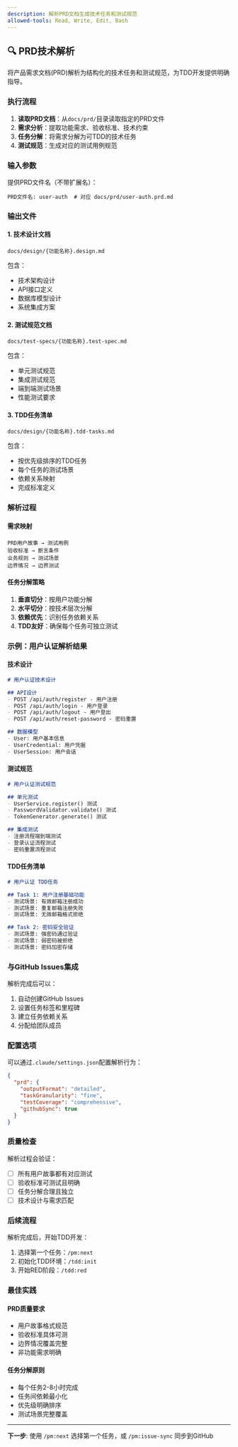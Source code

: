 ```yaml
---
description: 解析PRD文档生成技术任务和测试规范
allowed-tools: Read, Write, Edit, Bash
---
```


## 🔍 PRD技术解析

将产品需求文档(PRD)解析为结构化的技术任务和测试规范，为TDD开发提供明确指导。

### 执行流程

1. **读取PRD文档**：从`docs/prd/`目录读取指定的PRD文件
2. **需求分析**：提取功能需求、验收标准、技术约束
3. **任务分解**：将需求分解为可TDD的技术任务
4. **测试规范**：生成对应的测试用例规范

### 输入参数

提供PRD文件名（不带扩展名）：
```
PRD文件名: user-auth  # 对应 docs/prd/user-auth.prd.md
```

### 输出文件

#### 1. 技术设计文档
```
docs/design/{功能名称}.design.md
```
包含：
- 技术架构设计
- API接口定义
- 数据库模型设计
- 系统集成方案

#### 2. 测试规范文档
```
docs/test-specs/{功能名称}.test-spec.md
```
包含：
- 单元测试规范
- 集成测试规范
- 端到端测试场景
- 性能测试要求

#### 3. TDD任务清单
```
docs/design/{功能名称}.tdd-tasks.md
```
包含：
- 按优先级排序的TDD任务
- 每个任务的测试场景
- 依赖关系映射
- 完成标准定义

### 解析过程

#### 需求映射
```
PRD用户故事 → 测试用例
验收标准 → 断言条件
业务规则 → 测试场景
边界情况 → 边界测试
```

#### 任务分解策略
1. **垂直切分**：按用户功能分解
2. **水平切分**：按技术层次分解
3. **依赖优先**：识别任务依赖关系
4. **TDD友好**：确保每个任务可独立测试

### 示例：用户认证解析结果

#### 技术设计
```markdown
# 用户认证技术设计

## API设计
- POST /api/auth/register - 用户注册
- POST /api/auth/login - 用户登录
- POST /api/auth/logout - 用户登出
- POST /api/auth/reset-password - 密码重置

## 数据模型
- User: 用户基本信息
- UserCredential: 用户凭据
- UserSession: 用户会话
```

#### 测试规范
```markdown
# 用户认证测试规范

## 单元测试
- UserService.register() 测试
- PasswordValidator.validate() 测试
- TokenGenerator.generate() 测试

## 集成测试
- 注册流程端到端测试
- 登录认证流程测试
- 密码重置流程测试
```

#### TDD任务清单
```markdown
# 用户认证 TDD任务

## Task 1: 用户注册基础功能
- 测试场景: 有效邮箱注册成功
- 测试场景: 重复邮箱注册失败
- 测试场景: 无效邮箱格式拒绝

## Task 2: 密码安全验证
- 测试场景: 强密码通过验证
- 测试场景: 弱密码被拒绝
- 测试场景: 密码加密存储
```

### 与GitHub Issues集成

解析完成后可以：
1. 自动创建GitHub Issues
2. 设置任务标签和里程碑
3. 建立任务依赖关系
4. 分配给团队成员

### 配置选项

可以通过`.claude/settings.json`配置解析行为：

```json
{
  "prd": {
    "outputFormat": "detailed",
    "taskGranularity": "fine",
    "testCoverage": "comprehensive",
    "githubSync": true
  }
}
```

### 质量检查

解析过程会验证：
- [ ] 所有用户故事都有对应测试
- [ ] 验收标准可测试且明确
- [ ] 任务分解合理且独立
- [ ] 技术设计与需求匹配

### 后续流程

解析完成后，开始TDD开发：
1. 选择第一个任务：`/pm:next`
2. 初始化TDD环境：`/tdd:init`
3. 开始RED阶段：`/tdd:red`

### 最佳实践

#### PRD质量要求
- 用户故事格式规范
- 验收标准具体可测
- 边界情况覆盖完整
- 非功能需求明确

#### 任务分解原则
- 每个任务2-8小时完成
- 任务间依赖最小化
- 优先级明确排序
- 测试场景完整覆盖

---
**下一步**: 使用 `/pm:next` 选择第一个任务，或 `/pm:issue-sync` 同步到GitHub
